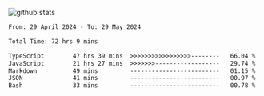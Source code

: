 
![github stats](https://github-readme-stats.vercel.app/api?username=realmahd1&show_icons=true&theme=codeSTACKr&hide_rank=true&count_private=true)

<!--START_SECTION:waka-->

```txt
From: 29 April 2024 - To: 29 May 2024

Total Time: 72 hrs 9 mins

TypeScript        47 hrs 39 mins  >>>>>>>>>>>>>>>>>--------   66.04 %
JavaScript        21 hrs 27 mins  >>>>>>>------------------   29.74 %
Markdown          49 mins         -------------------------   01.15 %
JSON              41 mins         -------------------------   00.97 %
Bash              33 mins         -------------------------   00.78 %
```

<!--END_SECTION:waka-->
